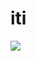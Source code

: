 # iti

![](https://github-readme-stats.vercel.app/api?username=tocoteron&count_private=true&show_icons=true&theme=dracula)
